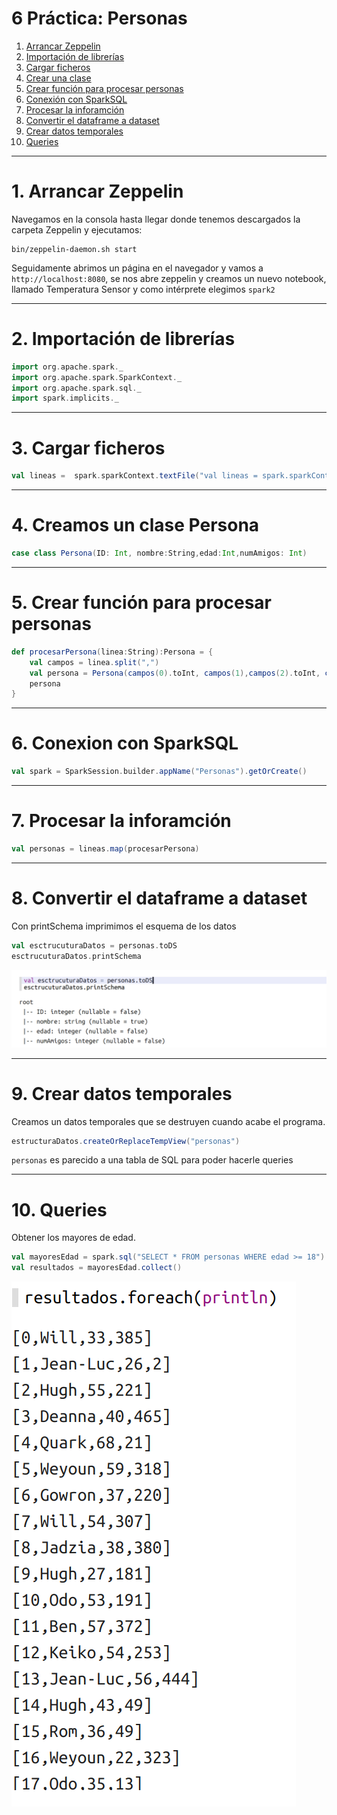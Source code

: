 # 6 Práctica: Personas

1. [Arrancar Zeppelin ](#schema1)
2. [Importación de librerías ](#schema2)
3. [Cargar ficheros ](#schema3)
4. [Crear una clase](#schema4)
5. [Crear función para procesar personas](#schema5)
6. [Conexión con SparkSQL](#schema6)
7. [Procesar la inforamción](#schema7)
8. [Convertir el dataframe a dataset](#schema8)
9. [Crear datos temporales](#schema9)
10. [Queries](#schema10)


<hr>

<a name="schema1"></a>

# 1. Arrancar Zeppelin
Navegamos en la consola hasta llegar donde tenemos descargados la carpeta Zeppelin y ejecutamos:
~~~
bin/zeppelin-daemon.sh start
~~~

Seguidamente abrimos un página en el navegador y vamos a `http://localhost:8080`, se nos abre zeppelin y creamos un nuevo notebook, llamado Temperatura Sensor y como intérprete elegimos `spark2`
<hr>

<a name="schema2"></a>

# 2. Importación de librerías

~~~scala
import org.apache.spark._
import org.apache.spark.SparkContext._
import org.apache.spark.sql._
import spark.implicits._
~~~
<hr>

<a name="schema3"></a>

# 3. Cargar ficheros

~~~scala
val lineas =  spark.sparkContext.textFile("val lineas = spark.sparkContext.textFile("file:///home/patricia/Documentos/scala/6-Personas/data/friends.csv"))
~~~

<hr>

<a name="schema4"></a>

# 4. Creamos un clase Persona

~~~scala
case class Persona(ID: Int, nombre:String,edad:Int,numAmigos: Int)
~~~
<hr>

<a name="schema5"></a>

# 5. Crear función para procesar personas

~~~scala
def procesarPersona(linea:String):Persona = {
    val campos = linea.split(",")
    val persona = Persona(campos(0).toInt, campos(1),campos(2).toInt, campos(3).toInt )
    persona
}
~~~

<hr>

<a name="schema6"></a>

# 6. Conexion con SparkSQL
~~~scala
val spark = SparkSession.builder.appName("Personas").getOrCreate()
~~~
<hr>

<a name="schema7"></a>

# 7. Procesar la inforamción
~~~scala
val personas = lineas.map(procesarPersona)
~~~

<hr>

<a name="schema8"></a>

# 8. Convertir el dataframe a dataset

Con printSchema imprimimos el esquema de los datos
~~~scala
val esctrucuturaDatos = personas.toDS
esctrucuturaDatos.printSchema
~~~
![scala](./images/001.png)


<hr>

<a name="schema9"></a>

# 9. Crear datos temporales
Creamos un datos temporales que se destruyen cuando acabe el programa.
~~~scala
estructuraDatos.createOrReplaceTempView("personas")
~~~

`personas` es parecido a una tabla de SQL para poder hacerle queries

<hr>

<a name="schema10"></a>

# 10. Queries

Obtener los mayores de edad. 
~~~scala
val mayoresEdad = spark.sql("SELECT * FROM personas WHERE edad >= 18")
val resultados = mayoresEdad.collect()
~~~

![scala](./images/002.png)